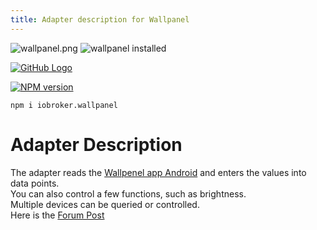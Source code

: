 ```yaml
---
title: Adapter description for Wallpanel
---
```

<img class="image" src="/images/media/Wallpanel/wallpanel.png#center" alt="wallpanel.png" title="Wallpanel" />
<img src="http://iobroker.live/badges/wallpanel-installed.svg#center#install" alt="wallpanel installed" title="wallpanel installed" />

[![GitHub Logo](/images/GitHub.png#icons)](https://github.com/xXBJXx/ioBroker.wallpanel)

[![NPM version](http://img.shields.io/npm/v/iobroker.wallpanel.svg?logo=npm#NPM)](https://www.npmjs.com/package/iobroker.wallpanel)
``` shell
npm i iobroker.wallpanel
```

# Adapter Description
The adapter reads the [Wallpenel app Android](https://play.google.com/store/apps/details?id=com.thanksmister.iot.wallpanel&hl=de)
and enters the values into data points. <br>
You can also control a few functions, such as brightness. <br>
Multiple devices can be queried or controlled. <br>
Here is the [Forum Post](https://forum.iobroker.net/topic/36438/test-adapter-wallpanel)